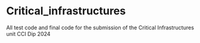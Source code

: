 # Critical_infrastructures
All test code and final code for the submission of the Critical Infrastructures unit CCI Dip 2024
